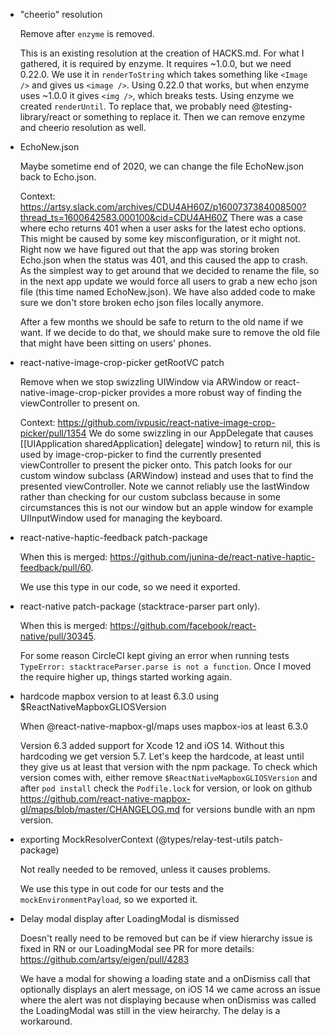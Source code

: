 <!-- Template

- Title

  Tell us when we can remove this hack.

  Explain why the hack was added.

-->

- "cheerio" resolution

  Remove after `enzyme` is removed.

  This is an existing resolution at the creation of HACKS.md. For what I gathered, it is required by enzyme. It requires ~1.0.0, but we need 0.22.0.
  We use it in `renderToString` which takes something like `<Image />` and gives us `<image />`. Using 0.22.0 that works, but when enzyme uses ~1.0.0 it gives `<img />`, which breaks tests.
  Using enzyme we created `renderUntil`. To replace that, we probably need @testing-library/react or something to replace it. Then we can remove enzyme and cheerio resolution as well.

- EchoNew.json

  Maybe sometime end of 2020, we can change the file EchoNew.json back to Echo.json.

  Context: https://artsy.slack.com/archives/CDU4AH60Z/p1600737384008500?thread_ts=1600642583.000100&cid=CDU4AH60Z
  There was a case where echo returns 401 when a user asks for the latest echo options. This might be caused by some key misconfiguration, or it might not. Right now we have figured out that the app was storing broken Echo.json when the status was 401, and this caused the app to crash. As the simplest way to get around that we decided to rename the file, so in the next app update we would force all users to grab a new echo json file (this time named EchoNew.json). We have also added code to make sure we don't store broken echo json files locally anymore.

  After a few months we should be safe to return to the old name if we want. If we decide to do that, we should make sure to remove the old file that might have been sitting on users' phones.

- react-native-image-crop-picker getRootVC patch

  Remove when we stop swizzling UIWindow via ARWindow or react-native-image-crop-picker provides a more robust way
  of finding the viewController to present on.

  Context: https://github.com/ivpusic/react-native-image-crop-picker/pull/1354
  We do some swizzling in our AppDelegate that causes [[UIApplication sharedApplication] delegate] window] to return nil, this is used by image-crop-picker to find the currently presented viewController to present the picker onto. This patch looks for our custom window subclass (ARWindow) instead and uses that to find the presented viewController. Note we cannot reliably use the lastWindow rather than checking for our custom subclass because in some circumstances this is not our window but an apple window for example UIInputWindow used for managing the keyboard.

- react-native-haptic-feedback patch-package

  When this is merged: https://github.com/junina-de/react-native-haptic-feedback/pull/60.

  We use this type in our code, so we need it exported.

- react-native patch-package (stacktrace-parser part only).

  When this is merged: https://github.com/facebook/react-native/pull/30345.

  For some reason CircleCI kept giving an error when running tests `TypeError: stacktraceParser.parse is not a function`. Once I moved the require higher up, things started working again.

- hardcode mapbox version to at least 6.3.0 using $ReactNativeMapboxGLIOSVersion

  When @react-native-mapbox-gl/maps uses mapbox-ios at least 6.3.0

  Version 6.3 added support for Xcode 12 and iOS 14. Without this hardcoding we get version 5.7. Let's keep the hardcode, at least until they give us at least that version with the npm package.
  To check which version comes with, either remove `$ReactNativeMapboxGLIOSVersion` and after `pod install` check the `Podfile.lock` for version, or look on github https://github.com/react-native-mapbox-gl/maps/blob/master/CHANGELOG.md for versions bundle with an npm version.

- exporting MockResolverContext (@types/relay-test-utils patch-package)

  Not really needed to be removed, unless it causes problems.

  We use this type in out code for our tests and the `mockEnvironmentPayload`, so we exported it.

- Delay modal display after LoadingModal is dismissed

  Doesn't really need to be removed but can be if view hierarchy issue is fixed in RN or our LoadingModal see PR for more
  details: https://github.com/artsy/eigen/pull/4283

  We have a modal for showing a loading state and a onDismiss call that optionally displays an alert message, on iOS 14 we came across an issue where the alert was not displaying because when onDismiss was called the LoadingModal was still in the view heirarchy. The delay is a workaround.

